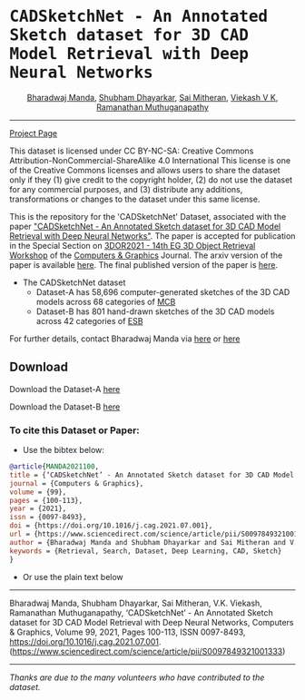 <samp>

# CADSketchNet - An Annotated Sketch dataset for 3D CAD Model Retrieval with Deep Neural Networks
	
</samp>

<div align="center">

<span> <a href="https://bharadwaj-manda.netlify.app/">Bharadwaj Manda</a></span>,
<span> <a href="https://www.linkedin.com/in/shubham-dhayarkar-a16a75153/?originalSubdomain=in">Shubham Dhayarkar</a></span>,
<span> <a href="https://smj007.github.io/">Sai Mitheran</a></span>,
<span> <a href="https://vkviekash-homepage.github.io/">Viekash V K</a></span>,
<span> <a href="https://ed.iitm.ac.in/~raman/">Ramanathan Muthuganapathy</a></span>

	
</div>

---

[Project Page](https://bharadwaj-manda.github.io/CADSketchNet/)


This dataset is licensed under CC BY-NC-SA: Creative Commons Attribution-NonCommercial-ShareAlike 4.0 International
This license is one of the Creative Commons licenses and allows users to share the dataset only if they (1) give credit to the copyright holder, (2) do not use the dataset for any commercial purposes, and (3) distribute any additions, transformations or changes to the dataset under this same license.

This is the repository for the 'CADSketchNet' Dataset, associated with the paper ["CADSketchNet - An Annotated Sketch dataset for 3D CAD Model Retrieval with Deep Neural Networks"](https://www.sciencedirect.com/science/article/pii/S0097849321001333). The paper is accepted for publication in the Special Section on [3DOR2021 - 14th EG 3D Object Retrieval Workshop](https://3dor2021.github.io/index.html) of the [Computers & Graphics](https://www.journals.elsevier.com/computers-and-graphics) Journal. The arxiv version of the paper is available [here](https://arxiv.org/pdf/2107.06212.pdf). The final published version of the paper is [here](https://www.sciencedirect.com/science/article/pii/S0097849321001333).

- The CADSketchNet dataset 
	- Dataset-A has 58,696 computer-generated sketches of the 3D CAD models across 68 categories of [MCB](https://mechanical-components.herokuapp.com/)
	- Dataset-B has 801 hand-drawn sketches of the 3D CAD models across 42 categories of [ESB](https://engineering.purdue.edu/cdesign/wp/downloads/)


For further details, contact Bharadwaj Manda via [here](https://www.linkedin.com/in/bharadwaj-manda-9730ab114/) or [here](https://bharadwaj-manda.netlify.app/)

## Download

Download the Dataset-A [here](https://drive.google.com/file/d/1kH6Bpt6IWIEOZxcu1vVBK9Bd9WG84kTk/view?usp=sharing)

Download the Dataset-B [here](https://drive.google.com/file/d/10XRLO7T58Lq54YtL7wX3CJ1VpsFUo2nW/view?usp=sharing)


### To cite this Dataset or Paper:

- Use the bibtex below:

```bibtex
@article{MANDA2021100,
title = {‘CADSketchNet’ - An Annotated Sketch dataset for 3D CAD Model Retrieval with Deep Neural Networks},
journal = {Computers & Graphics},
volume = {99},
pages = {100-113},
year = {2021},
issn = {0097-8493},
doi = {https://doi.org/10.1016/j.cag.2021.07.001},
url = {https://www.sciencedirect.com/science/article/pii/S0097849321001333},
author = {Bharadwaj Manda and Shubham Dhayarkar and Sai Mitheran and V.K. Viekash and Ramanathan Muthuganapathy},
keywords = {Retrieval, Search, Dataset, Deep Learning, CAD, Sketch}
}
```

- Or use the plain text below

---

Bharadwaj Manda, Shubham Dhayarkar, Sai Mitheran, V.K. Viekash, Ramanathan Muthuganapathy,
‘CADSketchNet’ - An Annotated Sketch dataset for 3D CAD Model Retrieval with Deep Neural Networks,
Computers & Graphics,
Volume 99, 2021,
Pages 100-113, ISSN 0097-8493,
https://doi.org/10.1016/j.cag.2021.07.001.
(https://www.sciencedirect.com/science/article/pii/S0097849321001333)

---

*Thanks are due to the many volunteers who have contributed to the dataset.*

